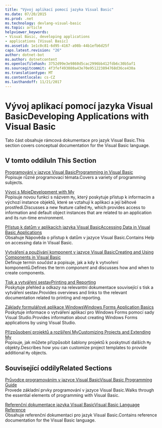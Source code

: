 ```yaml
---
title: "Vývoj aplikací pomocí jazyka Visual Basic"
ms.date: 07/20/2015
ms.prod: .net
ms.technology: devlang-visual-basic
ms.topic: article
helpviewer_keywords:
- Visual Basic, developing applications
- applications [Visual Basic]
ms.assetid: 1e1c0c81-6d95-4167-a98b-44b1efb6d25f
caps.latest.revision: "26"
author: dotnet-bot
ms.author: dotnetcontent
ms.openlocfilehash: 3752d99e3e9860d5cac2996bb412fdb6c30b5af1
ms.sourcegitcommit: 4f3fef493080a43e70e951223894768d36ce430a
ms.translationtype: MT
ms.contentlocale: cs-CZ
ms.lasthandoff: 11/21/2017
---
```

# <a name="developing-applications-with-visual-basic"></a><span data-ttu-id="77bb1-102">Vývoj aplikací pomocí jazyka Visual Basic</span><span class="sxs-lookup"><span data-stu-id="77bb1-102">Developing Applications with Visual Basic</span></span>
<span data-ttu-id="77bb1-103">Tato část obsahuje rámcová dokumentace pro jazyk Visual Basic.</span><span class="sxs-lookup"><span data-stu-id="77bb1-103">This section covers conceptual documentation for the Visual Basic language.</span></span>  
  
## <a name="in-this-section"></a><span data-ttu-id="77bb1-104">V tomto oddílu</span><span class="sxs-lookup"><span data-stu-id="77bb1-104">In This Section</span></span>  
 [<span data-ttu-id="77bb1-105">Programování v jazyce Visual Basic</span><span class="sxs-lookup"><span data-stu-id="77bb1-105">Programming in Visual Basic</span></span>](../../visual-basic/developing-apps/programming/index.md)  
 <span data-ttu-id="77bb1-106">Popisuje různé programovací témata.</span><span class="sxs-lookup"><span data-stu-id="77bb1-106">Covers a variety of programming subjects.</span></span>  
  
 [<span data-ttu-id="77bb1-107">Vývoj s Moje</span><span class="sxs-lookup"><span data-stu-id="77bb1-107">Development with My</span></span>](../../visual-basic/developing-apps/development-with-my/index.md)  
 <span data-ttu-id="77bb1-108">Popisuje novou funkci s názvem `My`, který poskytuje přístup k informacím a výchozí instance objektů, které se vztahují k aplikaci a její běhové prostředí.</span><span class="sxs-lookup"><span data-stu-id="77bb1-108">Discusses a new feature called `My`, which provides access to information and default object instances that are related to an application and its run-time environment.</span></span>  
  
 [<span data-ttu-id="77bb1-109">Přístup k datům v aplikacích jazyka Visual Basic</span><span class="sxs-lookup"><span data-stu-id="77bb1-109">Accessing Data in Visual Basic Applications</span></span>](../../visual-basic/developing-apps/accessing-data.md)  
 <span data-ttu-id="77bb1-110">Obsahuje Nápověda o přístup k datům v jazyce Visual Basic.</span><span class="sxs-lookup"><span data-stu-id="77bb1-110">Contains Help on accessing data in Visual Basic.</span></span>  
  
 [<span data-ttu-id="77bb1-111">Vytváření a používání komponent v jazyce Visual Basic</span><span class="sxs-lookup"><span data-stu-id="77bb1-111">Creating and Using Components in Visual Basic</span></span>](../../visual-basic/developing-apps/creating-and-using-components.md)  
 <span data-ttu-id="77bb1-112">Definuje termín *součást* a popisuje, jak a kdy k vytvoření komponentů.</span><span class="sxs-lookup"><span data-stu-id="77bb1-112">Defines the term *component* and discusses how and when to create components.</span></span>  
  
 [<span data-ttu-id="77bb1-113">Tisk a vytváření sestav</span><span class="sxs-lookup"><span data-stu-id="77bb1-113">Printing and Reporting</span></span>](../../visual-basic/developing-apps/printing/printing-and-reporting.md)  
 <span data-ttu-id="77bb1-114">Poskytuje přehled a odkazy na relevantní dokumentace související s tisk a vytváření sestav.</span><span class="sxs-lookup"><span data-stu-id="77bb1-114">Provides overviews and links to the relevant documentation related to printing and reporting.</span></span>  
  
 [<span data-ttu-id="77bb1-115">Základy formulářové aplikace Windows</span><span class="sxs-lookup"><span data-stu-id="77bb1-115">Windows Forms Application Basics</span></span>](../../visual-basic/developing-apps/windows-forms/windows-forms-application-basics.md)  
 <span data-ttu-id="77bb1-116">Poskytuje informace o vytváření aplikací pro Windows Forms pomocí sady Visual Studio.</span><span class="sxs-lookup"><span data-stu-id="77bb1-116">Provides information about creating Windows Forms applications by using Visual Studio.</span></span>  
  
 [<span data-ttu-id="77bb1-117">Přizpůsobení projektů a rozšíření My</span><span class="sxs-lookup"><span data-stu-id="77bb1-117">Customizing Projects and Extending My</span></span>](../../visual-basic/developing-apps/customizing-extending-my/customizing-projects-and-extending-my.md)  
 <span data-ttu-id="77bb1-118">Popisuje, jak můžete přizpůsobit šablony projektů k poskytnutí dalších `My` objekty.</span><span class="sxs-lookup"><span data-stu-id="77bb1-118">Describes how you can customize project templates to provide additional `My` objects.</span></span>  
  
## <a name="related-sections"></a><span data-ttu-id="77bb1-119">Související oddíly</span><span class="sxs-lookup"><span data-stu-id="77bb1-119">Related Sections</span></span>  
 [<span data-ttu-id="77bb1-120">Průvodce programováním v jazyce Visual Basic</span><span class="sxs-lookup"><span data-stu-id="77bb1-120">Visual Basic Programming Guide</span></span>](../../visual-basic/programming-guide/index.md)  
 <span data-ttu-id="77bb1-121">Provede základní prvky programování v jazyce Visual Basic.</span><span class="sxs-lookup"><span data-stu-id="77bb1-121">Walks through the essential elements of programming with Visual Basic.</span></span>  
  
 [<span data-ttu-id="77bb1-122">Referenční dokumentace jazyka Visual Basic</span><span class="sxs-lookup"><span data-stu-id="77bb1-122">Visual Basic Language Reference</span></span>](../../visual-basic/language-reference/index.md)  
 <span data-ttu-id="77bb1-123">Obsahuje referenční dokumentaci pro jazyk Visual Basic.</span><span class="sxs-lookup"><span data-stu-id="77bb1-123">Contains reference documentation for the Visual Basic language.</span></span>
